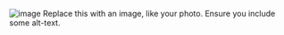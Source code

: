 ![image](https://user-images.githubusercontent.com/81711377/113223674-4c977c80-924f-11eb-9226-f61d01960451.png)
Replace this with an image, like your photo. Ensure you include some alt-text.
